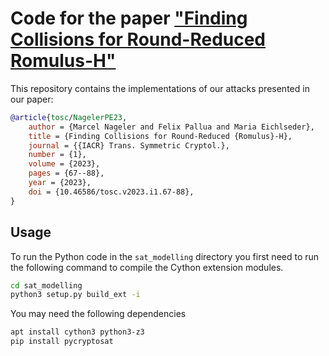 Code for the paper ["Finding Collisions for Round-Reduced Romulus-H"](https://doi.org/10.46586/tosc.v2023.i1.67-88)
===================================================================================================================

This repository contains the implementations of our attacks presented in our paper:

```bibtex
@article{tosc/NagelerPE23,
    author = {Marcel Nageler and Felix Pallua and Maria Eichlseder},
    title = {Finding Collisions for Round-Reduced {Romulus}-H},
    journal = {{IACR} Trans. Symmetric Cryptol.},
    number = {1},
    volume = {2023},
    pages = {67--88},
    year = {2023},
    doi = {10.46586/tosc.v2023.i1.67-88},
}
```


## Usage

To run the Python code in the `sat_modelling` directory you first need to run the following command to compile the Cython extension modules.
```bash
cd sat_modelling
python3 setup.py build_ext -i
```

You may need the following dependencies
```bash
apt install cython3 python3-z3
pip install pycryptosat
```
